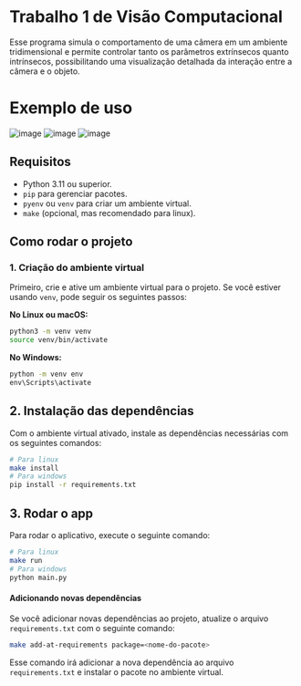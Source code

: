 # Trabalho 1 de Visão Computacional

Esse programa simula o comportamento de uma câmera em um ambiente tridimensional e permite controlar tanto os parâmetros extrínsecos quanto intrínsecos, possibilitando uma visualização detalhada da interação entre a câmera e o objeto.

# Exemplo de uso
![image](https://github.com/user-attachments/assets/64181102-956a-4975-95ce-0eabc0403fb9)
![image](https://github.com/user-attachments/assets/9fe156c0-47ba-447c-bc50-37e0a66a177d)
![image](https://github.com/user-attachments/assets/3b72693c-bb19-4b47-bd58-597c321434f4)

## Requisitos

- Python 3.11 ou superior.
- `pip` para gerenciar pacotes.
- `pyenv` ou `venv` para criar um ambiente virtual.
- `make` (opcional, mas recomendado para linux).

## Como rodar o projeto

### 1. Criação do ambiente virtual

Primeiro, crie e ative um ambiente virtual para o projeto. Se você estiver usando `venv`, pode seguir os seguintes passos:

**No Linux ou macOS:**

```bash
python3 -m venv venv
source venv/bin/activate
```

**No Windows:**

```cmd
python -m venv env
env\Scripts\activate
```
## 2. Instalação das dependências

Com o ambiente virtual ativado, instale as dependências necessárias com os seguintes comandos:

```bash
# Para linux
make install
# Para windows
pip install -r requirements.txt
```
## 3. Rodar o app

Para rodar o aplicativo, execute o seguinte comando:

```bash
# Para linux
make run
# Para windows
python main.py
```

#### Adicionando novas dependências

Se você adicionar novas dependências ao projeto, atualize o arquivo `requirements.txt` com o seguinte comando:

```bash
make add-at-requirements package=<nome-do-pacote>
```
Esse comando irá adicionar a nova dependência ao arquivo `requirements.txt` e instalar o pacote no ambiente virtual.
